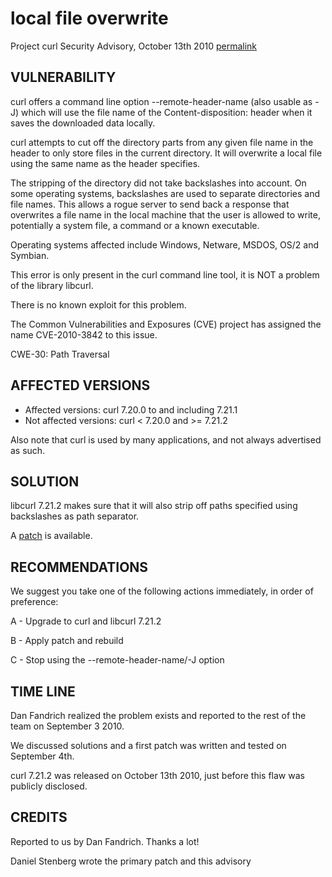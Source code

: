 local file overwrite
====================

Project curl Security Advisory, October 13th 2010
[permalink](https://curl.haxx.se/docs/adv_20101013.html)

VULNERABILITY
-------------

curl offers a command line option --remote-header-name (also usable as -J)
which will use the file name of the Content-disposition: header when it
saves the downloaded data locally.

curl attempts to cut off the directory parts from any given file name in the
header to only store files in the current directory. It will overwrite a
local file using the same name as the header specifies.

The stripping of the directory did not take backslashes into account. On
some operating systems, backslashes are used to separate directories and
file names. This allows a rogue server to send back a response that
overwrites a file name in the local machine that the user is allowed to
write, potentially a system file, a command or a known executable.

Operating systems affected include Windows, Netware, MSDOS, OS/2 and
Symbian.

This error is only present in the curl command line tool, it is NOT a
problem of the library libcurl.

There is no known exploit for this problem.

The Common Vulnerabilities and Exposures (CVE) project has assigned the name
CVE-2010-3842 to this issue.

CWE-30: Path Traversal

AFFECTED VERSIONS
-----------------

- Affected versions: curl 7.20.0 to and including 7.21.1
- Not affected versions: curl < 7.20.0 and >= 7.21.2

Also note that curl is used by many applications, and not always advertised as
such.

SOLUTION
--------

libcurl 7.21.2 makes sure that it will also strip off paths specified using
backslashes as path separator.

A [patch](https://curl.haxx.se/curl-content-disposition.patch) is available.

RECOMMENDATIONS
---------------

We suggest you take one of the following actions immediately, in order of
preference:

 A - Upgrade to curl and libcurl 7.21.2

 B - Apply patch and rebuild

 C - Stop using the --remote-header-name/-J option

TIME LINE
---------

Dan Fandrich realized the problem exists and reported to the rest of the
team on September 3 2010.

We discussed solutions and a first patch was written and tested on September
4th.

curl 7.21.2 was released on October 13th 2010, just before this flaw was
publicly disclosed.

CREDITS
-------

Reported to us by Dan Fandrich. Thanks a lot!

Daniel Stenberg wrote the primary patch and this advisory
